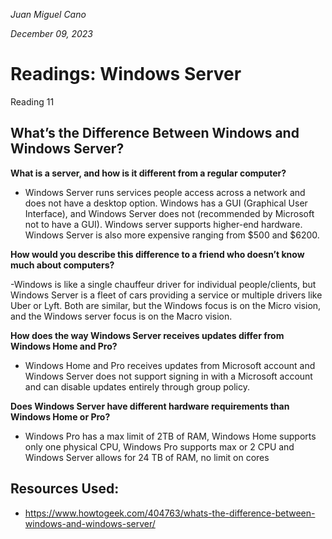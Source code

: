 *Juan Miguel Cano*

*December 09, 2023*

# Readings: Windows Server

Reading 11

## What’s the Difference Between Windows and Windows Server?

**What is a server, and how is it different from a regular computer?** 

- Windows Server runs services people access across a network and does not have a desktop option. Windows has a GUI (Graphical User Interface), and Windows Server does not (recommended by Microsoft not to have a GUI). Windows server supports higher-end hardware. Windows Server is also more expensive ranging from $500 and $6200.

**How would you describe this difference to a friend who doesn’t know much about computers?**

-Windows is like a single chauffeur driver for individual people/clients, but Windows Server is a fleet of cars providing a service or multiple drivers like Uber or Lyft. Both are similar, but the Windows focus is on the Micro vision, and the Windows server focus is on the Macro vision.

**How does the way Windows Server receives updates differ from Windows Home and Pro?**

- Windows Home and Pro receives updates from Microsoft account and Windows Server does not support signing in with a Microsoft account and can disable updates entirely through group policy.

**Does Windows Server have different hardware requirements than Windows Home or Pro?**

- Windows Pro has a max limit of 2TB of RAM, Windows Home supports only one physical CPU, Windows Pro supports max or 2 CPU and Windows Server allows for 24 TB of RAM, no limit on cores

## Resources Used:
- https://www.howtogeek.com/404763/whats-the-difference-between-windows-and-windows-server/
